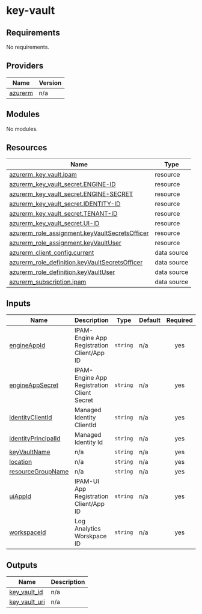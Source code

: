 # key-vault

<!-- BEGINNING OF PRE-COMMIT-TERRAFORM DOCS HOOK -->
## Requirements

No requirements.

## Providers

| Name | Version |
|------|---------|
| <a name="provider_azurerm"></a> [azurerm](#provider\_azurerm) | n/a |

## Modules

No modules.

## Resources

| Name | Type |
|------|------|
| [azurerm_key_vault.ipam](https://registry.terraform.io/providers/hashicorp/azurerm/latest/docs/resources/key_vault) | resource |
| [azurerm_key_vault_secret.ENGINE-ID](https://registry.terraform.io/providers/hashicorp/azurerm/latest/docs/resources/key_vault_secret) | resource |
| [azurerm_key_vault_secret.ENGINE-SECRET](https://registry.terraform.io/providers/hashicorp/azurerm/latest/docs/resources/key_vault_secret) | resource |
| [azurerm_key_vault_secret.IDENTITY-ID](https://registry.terraform.io/providers/hashicorp/azurerm/latest/docs/resources/key_vault_secret) | resource |
| [azurerm_key_vault_secret.TENANT-ID](https://registry.terraform.io/providers/hashicorp/azurerm/latest/docs/resources/key_vault_secret) | resource |
| [azurerm_key_vault_secret.UI-ID](https://registry.terraform.io/providers/hashicorp/azurerm/latest/docs/resources/key_vault_secret) | resource |
| [azurerm_role_assignment.keyVaultSecretsOfficer](https://registry.terraform.io/providers/hashicorp/azurerm/latest/docs/resources/role_assignment) | resource |
| [azurerm_role_assignment.keyVaultUser](https://registry.terraform.io/providers/hashicorp/azurerm/latest/docs/resources/role_assignment) | resource |
| [azurerm_client_config.current](https://registry.terraform.io/providers/hashicorp/azurerm/latest/docs/data-sources/client_config) | data source |
| [azurerm_role_definition.keyVaultSecretsOfficer](https://registry.terraform.io/providers/hashicorp/azurerm/latest/docs/data-sources/role_definition) | data source |
| [azurerm_role_definition.keyVaultUser](https://registry.terraform.io/providers/hashicorp/azurerm/latest/docs/data-sources/role_definition) | data source |
| [azurerm_subscription.ipam](https://registry.terraform.io/providers/hashicorp/azurerm/latest/docs/data-sources/subscription) | data source |

## Inputs

| Name | Description | Type | Default | Required |
|------|-------------|------|---------|:--------:|
| <a name="input_engineAppId"></a> [engineAppId](#input\_engineAppId) | IPAM-Engine App Registration Client/App ID | `string` | n/a | yes |
| <a name="input_engineAppSecret"></a> [engineAppSecret](#input\_engineAppSecret) | IPAM-Engine App Registration Client Secret | `string` | n/a | yes |
| <a name="input_identityClientId"></a> [identityClientId](#input\_identityClientId) | Managed Identity ClientId | `string` | n/a | yes |
| <a name="input_identityPrincipalId"></a> [identityPrincipalId](#input\_identityPrincipalId) | Managed Identity Id | `string` | n/a | yes |
| <a name="input_keyVaultName"></a> [keyVaultName](#input\_keyVaultName) | n/a | `string` | n/a | yes |
| <a name="input_location"></a> [location](#input\_location) | n/a | `string` | n/a | yes |
| <a name="input_resourceGroupName"></a> [resourceGroupName](#input\_resourceGroupName) | n/a | `string` | n/a | yes |
| <a name="input_uiAppId"></a> [uiAppId](#input\_uiAppId) | IPAM-UI App Registration Client/App ID | `string` | n/a | yes |
| <a name="input_workspaceId"></a> [workspaceId](#input\_workspaceId) | Log Analytics Worskpace ID | `string` | n/a | yes |

## Outputs

| Name | Description |
|------|-------------|
| <a name="output_key_vault_id"></a> [key\_vault\_id](#output\_key\_vault\_id) | n/a |
| <a name="output_key_vault_uri"></a> [key\_vault\_uri](#output\_key\_vault\_uri) | n/a |
<!-- END OF PRE-COMMIT-TERRAFORM DOCS HOOK -->
